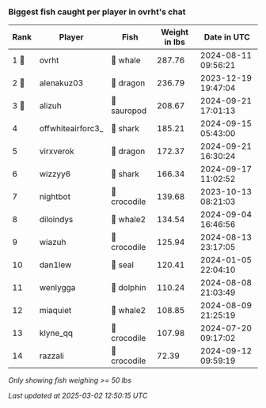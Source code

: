 ### Biggest fish caught per player in ovrht's chat
| Rank | Player | Fish | Weight in lbs | Date in UTC |
|------|--------|-----------|---------|-----|
| 1 🥇  | ovrht | 🐳 whale | 287.76 | 2024-08-11 09:56:21 |
| 2 🥈  | alenakuz03 | 🐉 dragon | 236.79 | 2023-12-19 19:47:04 |
| 3 🥉  | alizuh | 🦕 sauropod | 208.67 | 2024-09-21 17:01:13 |
| 4  | offwhiteairforc3_ | 🦈 shark | 185.21 | 2024-09-15 05:43:00 |
| 5  | virxverok | 🐉 dragon | 172.37 | 2024-09-21 16:30:24 |
| 6  | wizzyy6 | 🦈 shark | 166.34 | 2024-09-17 11:02:52 |
| 7  | nightbot | 🐊 crocodile | 139.68 | 2023-10-13 08:21:03 |
| 8  | diloindys | 🐋 whale2 | 134.54 | 2024-09-04 16:46:56 |
| 9  | wiazuh | 🐊 crocodile | 125.94 | 2024-08-13 23:17:05 |
| 10  | dan1lew | 🦭 seal | 120.41 | 2024-01-05 22:04:10 |
| 11  | wenlygga | 🐬 dolphin | 110.24 | 2024-08-08 21:03:49 |
| 12  | miaquiet | 🐋 whale2 | 108.85 | 2024-08-09 21:25:19 |
| 13  | klyne_qq | 🐊 crocodile | 107.98 | 2024-07-20 09:17:02 |
| 14  | razzali | 🐊 crocodile | 72.39 | 2024-09-12 09:59:19 |

_Only showing fish weighing >= 50 lbs_

_Last updated at 2025-03-02 12:50:15 UTC_